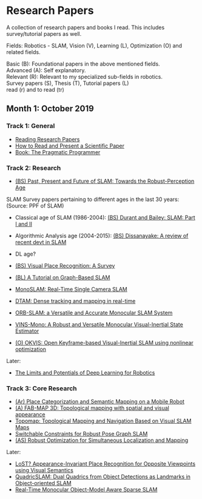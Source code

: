 # Research Papers 

A collection of research papers and books I read. This includes survey/tutorial papers as well. 

Fields: Robotics - SLAM, Vision (V), Learning (L), Optimization (O) and related fields. 

Basic (B): Foundational papers in the above mentioned fields.  
Advanced (A): Self explanatory.   
Relevant (R): Relevant to my specialized sub-fields in robotics.   
Survey papers (S), Thesis (T), Tutorial papers (L)   
read (r) and to read (tr)   

## Month 1: October 2019


### Track 1: General

* [Reading Research Papers](http://www.cs.rpi.edu/~sibel/graduate_school/_static/fall2017/reading_research_papers_fall_2017_graduate_skills_seminar.pdf)
* [How to Read and Present a Scientific Paper](http://people.cs.aau.dk/~hans/Dat5/slides.pdf)
* [Book: The Pragmatic Programmer](https://www.amazon.in/Pragmatic-Programmer-Andrew-Hunt/dp/8131722422)


### Track 2: Research 

* [(BS) Past, Present and Future of SLAM: Towards the Robust-Perception Age](https://arxiv.org/abs/1606.05830)

SLAM Survey papers pertaining to different ages in the last 30 years: (Source: PPF of SLAM)
* Classical age of SLAM (1986-2004): [(BS) Durant and Bailey: SLAM: Part I and II]()
* Algorithmic Analysis age (2004-2015): [(BS) Dissanayake: A review of recent devt in SLAM]()
* DL age?

* [(BS) Visual Place Recognition: A Survey](https://ieeexplore.ieee.org/abstract/document/7339473)
* [(BL) A Tutorial on Graph-Based SLAM](https://ieeexplore.ieee.org/abstract/document/5681215)
* [MonoSLAM: Real-Time Single Camera SLAM](https://www.doc.ic.ac.uk/~ajd/Publications/davison_etal_pami2007.pdf)
* [DTAM: Dense tracking and mapping in real-time](https://ieeexplore.ieee.org/abstract/document/6126513)
* [ORB-SLAM: a Versatile and Accurate Monocular SLAM System](https://arxiv.org/abs/1502.00956)
* [VINS-Mono: A Robust and Versatile Monocular Visual-Inertial State Estimator](https://arxiv.org/abs/1708.03852)
* [(O) OKVIS: Open Keyframe-based Visual-Inertial SLAM using nonlinear optimization](https://journals.sagepub.com/doi/abs/10.1177/0278364914554813?journalCode=ijra)   

Later:

* [The Limits and Potentials of Deep Learning for Robotics](https://arxiv.org/abs/1804.06557)

### Track 3: Core Research

* [(Ar) Place Categorization and Semantic Mapping on a Mobile Robot](https://arxiv.org/abs/1507.02428)
* [(A) FAB-MAP 3D: Topological mapping with spatial and visual appearance](https://ieeexplore.ieee.org/abstract/document/5509587)
* [Topomap: Topological Mapping and Navigation Based on Visual SLAM Maps](https://arxiv.org/abs/1709.05533)
* [Switchable Constraints for Robust Pose Graph SLAM](https://ieeexplore.ieee.org/ielx5/6363628/6385431/06385590.pdf?tp=&arnumber=6385590&isnumber=6385431&ref=aHR0cHM6Ly9zY2hvbGFyLmdvb2dsZS5jb20uYXUvY2l0YXRpb25zP3VzZXI9V25LamZGRUFBQUFKJmhsPWVu&tag=1)
* [(AS) Robust Optimization for Simultaneous Localization and Mapping](https://core.ac.uk/download/pdf/89299995.pdf)

Later:

* [LoST? Appearance-Invariant Place Recognition for Opposite Viewpoints using Visual Semantics](https://arxiv.org/abs/1804.05526)
* [QuadricSLAM: Dual Quadrics from Object Detections as Landmarks in Object-oriented SLAM](https://arxiv.org/abs/1804.04011)
* [Real-Time Monocular Object-Model Aware Sparse SLAM](https://arxiv.org/abs/1809.09149)

